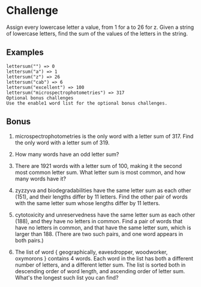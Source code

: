 # Challenge
Assign every lowercase letter a value, from 1 for a to 26 for z. Given a string of lowercase letters, find the sum of the values of the letters in the string.

## Examples

```
lettersum("") => 0
lettersum("a") => 1
lettersum("z") => 26
lettersum("cab") => 6
lettersum("excellent") => 100
lettersum("microspectrophotometries") => 317
Optional bonus challenges
Use the enable1 word list for the optional bonus challenges.
```

## Bonus

1. microspectrophotometries is the only word with a letter sum of 317. Find the only word with a letter sum of 319.

2. How many words have an odd letter sum?

3. There are 1921 words with a letter sum of 100, making it the second most common letter sum. What letter sum is most common, and how many words have it?

4. zyzzyva and biodegradabilities have the same letter sum as each other (151), and their lengths differ by 11 letters. Find the other pair of words with the same letter sum whose lengths differ by 11 letters.

5. cytotoxicity and unreservedness have the same letter sum as each other (188), and they have no letters in common. Find a pair of words that have no letters in common, and that have the same letter sum, which is larger than 188. (There are two such pairs, and one word appears in both pairs.)

6. The list of word { geographically, eavesdropper, woodworker, oxymorons } contains 4 words. Each word in the list has both a different number of letters, and a different letter sum. The list is sorted both in descending order of word length, and ascending order of letter sum. What's the longest such list you can find?